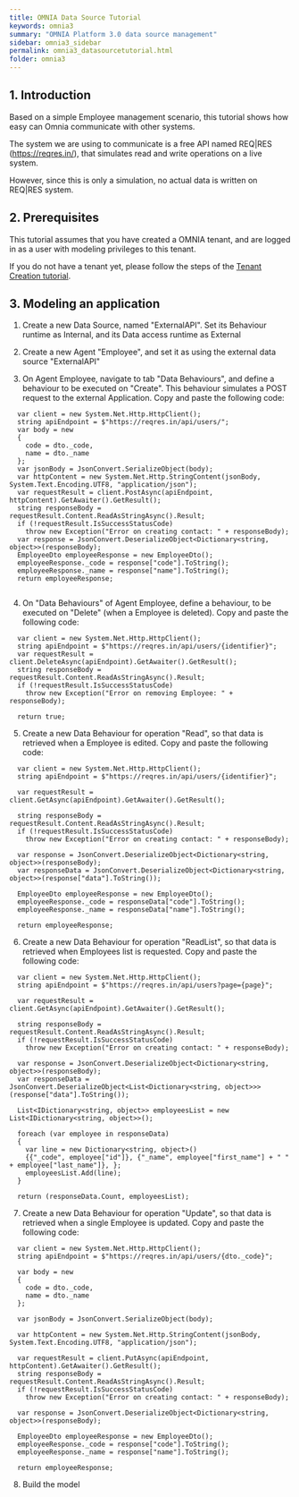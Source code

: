 ```yaml
---
title: OMNIA Data Source Tutorial
keywords: omnia3
summary: "OMNIA Platform 3.0 data source management"
sidebar: omnia3_sidebar
permalink: omnia3_datasourcetutorial.html
folder: omnia3
---
```


## 1. Introduction

Based on a simple Employee management scenario, this tutorial shows how easy can Omnia communicate with other systems.

The system we are using to communicate is a free API named REQ|RES (https://reqres.in/), that simulates read and write operations on a live system.

However, since this is only a simulation, no actual data is written on REQ|RES system. 


## 2. Prerequisites

This tutorial assumes that you have created a OMNIA tenant, and are logged in as a user with modeling privileges to this tenant.

If you do not have a tenant yet, please follow the steps of the [Tenant Creation tutorial](http://docs.numbersbelieve.com/omnia3_tenantcreation.html).

## 3. Modeling an application

1. Create a new Data Source, named "ExternalAPI". Set its Behaviour runtime as Internal, and its Data access runtime as External

2. Create a new Agent "Employee", and set it as using the external data source "ExternalAPI"

3. On Agent Employee, navigate to tab "Data Behaviours", and define a behaviour to be executed on "Create". This behaviour simulates a POST request to the external Application. Copy and paste the following code:

  ````
    var client = new System.Net.Http.HttpClient();
    string apiEndpoint = $"https://reqres.in/api/users/";
    var body = new
    {
      code = dto._code,
      name = dto._name
    };
    var jsonBody = JsonConvert.SerializeObject(body);
    var httpContent = new System.Net.Http.StringContent(jsonBody, System.Text.Encoding.UTF8, "application/json");
    var requestResult = client.PostAsync(apiEndpoint, httpContent).GetAwaiter().GetResult();
    string responseBody = requestResult.Content.ReadAsStringAsync().Result;
    if (!requestResult.IsSuccessStatusCode)
      throw new Exception("Error on creating contact: " + responseBody);
    var response = JsonConvert.DeserializeObject<Dictionary<string, object>>(responseBody);
    EmployeeDto employeeResponse = new EmployeeDto();
    employeeResponse._code = response["code"].ToString();
    employeeResponse._name = response["name"].ToString();
    return employeeResponse;
    
  ````

4. On "Data Behaviours" of Agent Employee, define a behaviour, to be executed on "Delete" (when a Employee is deleted). Copy and paste the following code:


  ````
    var client = new System.Net.Http.HttpClient();
    string apiEndpoint = $"https://reqres.in/api/users/{identifier}";
    var requestResult = client.DeleteAsync(apiEndpoint).GetAwaiter().GetResult();
    string responseBody = requestResult.Content.ReadAsStringAsync().Result;
    if (!requestResult.IsSuccessStatusCode)
      throw new Exception("Error on removing Employee: " + responseBody);

    return true;
  
````

5. Create a new Data Behaviour for operation "Read", so that data is retrieved when a Employee is edited. Copy and paste the following code:

  ````
    var client = new System.Net.Http.HttpClient();
    string apiEndpoint = $"https://reqres.in/api/users/{identifier}";

    var requestResult = client.GetAsync(apiEndpoint).GetAwaiter().GetResult();

    string responseBody = requestResult.Content.ReadAsStringAsync().Result;
    if (!requestResult.IsSuccessStatusCode)
      throw new Exception("Error on creating contact: " + responseBody);
      
    var response = JsonConvert.DeserializeObject<Dictionary<string, object>>(responseBody);
    var responseData = JsonConvert.DeserializeObject<Dictionary<string, object>>(response["data"].ToString());

    EmployeeDto employeeResponse = new EmployeeDto();
    employeeResponse._code = responseData["code"].ToString();
    employeeResponse._name = responseData["name"].ToString();

    return employeeResponse;
  
````

6. Create a new Data Behaviour for operation "ReadList", so that data is retrieved when Employees list is requested. Copy and paste the following code:

  ````
    var client = new System.Net.Http.HttpClient();
    string apiEndpoint = $"https://reqres.in/api/users?page={page}";

    var requestResult = client.GetAsync(apiEndpoint).GetAwaiter().GetResult();

    string responseBody = requestResult.Content.ReadAsStringAsync().Result;
    if (!requestResult.IsSuccessStatusCode)
      throw new Exception("Error on creating contact: " + responseBody);
      
    var response = JsonConvert.DeserializeObject<Dictionary<string, object>>(responseBody);
    var responseData = JsonConvert.DeserializeObject<List<Dictionary<string, object>>>(response["data"].ToString());

    List<IDictionary<string, object>> employeesList = new List<IDictionary<string, object>>();

    foreach (var employee in responseData)
    {
      var line = new Dictionary<string, object>()
      {{"_code", employee["id"]}, {"_name", employee["first_name"] + " " + employee["last_name"]}, };
      employeesList.Add(line);
    }

    return (responseData.Count, employeesList);
  
````

7. Create a new Data Behaviour for operation "Update", so that data is retrieved when a single Employee is updated. Copy and paste the following code:

  ````
    var client = new System.Net.Http.HttpClient();
    string apiEndpoint = $"https://reqres.in/api/users/{dto._code}";

    var body = new
    {
      code = dto._code,
      name = dto._name
    };
    
    var jsonBody = JsonConvert.SerializeObject(body);

    var httpContent = new System.Net.Http.StringContent(jsonBody, System.Text.Encoding.UTF8, "application/json");

    var requestResult = client.PutAsync(apiEndpoint, httpContent).GetAwaiter().GetResult();
    string responseBody = requestResult.Content.ReadAsStringAsync().Result;
    if (!requestResult.IsSuccessStatusCode)
      throw new Exception("Error on creating contact: " + responseBody);

    var response = JsonConvert.DeserializeObject<Dictionary<string, object>>(responseBody);

    EmployeeDto employeeResponse = new EmployeeDto();
    employeeResponse._code = response["code"].ToString();
    employeeResponse._name = response["name"].ToString();

    return employeeResponse;
  
````


8. Build the model
